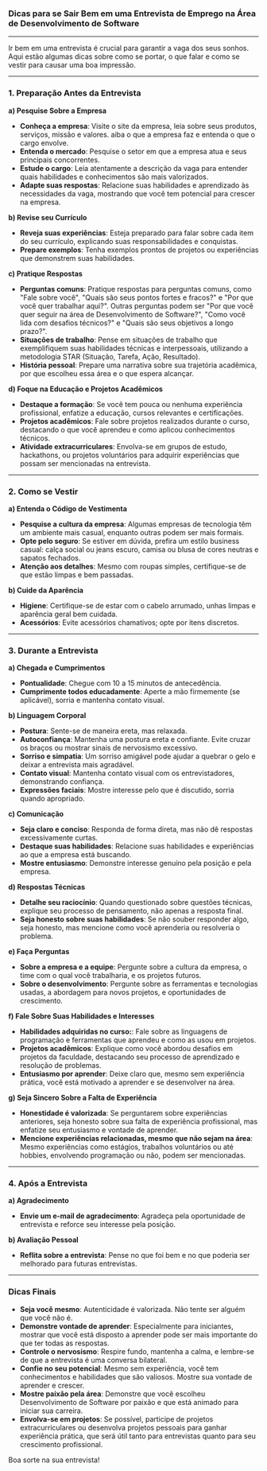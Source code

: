 ### Dicas para se Sair Bem em uma Entrevista de Emprego na Área de Desenvolvimento de Software

---

Ir bem em uma entrevista é crucial para garantir a vaga dos seus sonhos. 
Aqui estão algumas dicas sobre como se portar, o que falar e como se vestir para causar uma boa impressão.

---

### 1. **Preparação Antes da Entrevista**

**a) Pesquise Sobre a Empresa**
- **Conheça a empresa**: Visite o site da empresa, leia sobre seus produtos, serviços, missão e valores. aiba o que a empresa faz e entenda o que o cargo envolve.
- **Entenda o mercado**: Pesquise o setor em que a empresa atua e seus principais concorrentes.
- **Estude o cargo**: Leia atentamente a descrição da vaga para entender quais habilidades e conhecimentos são mais valorizados.
- **Adapte suas respostas**: Relacione suas habilidades e aprendizado às necessidades da vaga, mostrando que você tem potencial para crescer na empresa.

**b) Revise seu Currículo**
- **Reveja suas experiências**: Esteja preparado para falar sobre cada item do seu currículo, explicando suas responsabilidades e conquistas.
- **Prepare exemplos**: Tenha exemplos prontos de projetos ou experiências que demonstrem suas habilidades.

**c) Pratique Respostas**
- **Perguntas comuns**: Pratique respostas para perguntas comuns, como "Fale sobre você", "Quais são seus pontos fortes e fracos?" e "Por que você quer trabalhar aqui?". Outras perguntas podem ser "Por que você quer seguir na área de Desenvolvimento de Software?", "Como você lida com desafios técnicos?" e "Quais são seus objetivos a longo prazo?".
- **Situações de trabalho**: Pense em situações de trabalho que exemplifiquem suas habilidades técnicas e interpessoais, utilizando a metodologia STAR (Situação, Tarefa, Ação, Resultado).
- **História pessoal**: Prepare uma narrativa sobre sua trajetória acadêmica, por que escolheu essa área e o que espera alcançar.

**d) Foque na Educação e Projetos Acadêmicos**
- **Destaque a formação**: Se você tem pouca ou nenhuma experiência profissional, enfatize a educação, cursos relevantes e certificações.
- **Projetos acadêmicos**: Fale sobre projetos realizados durante o curso, destacando o que você aprendeu e como aplicou conhecimentos técnicos.
- **Atividade extracurriculares**: Envolva-se em grupos de estudo, hackathons, ou projetos voluntários para adquirir experiências que possam ser mencionadas na entrevista.
---

### 2. **Como se Vestir**

**a) Entenda o Código de Vestimenta**
- **Pesquise a cultura da empresa**: Algumas empresas de tecnologia têm um ambiente mais casual, enquanto outras podem ser mais formais. 
- **Opte pelo seguro**: Se estiver em dúvida, prefira um estilo business casual: calça social ou jeans escuro, camisa ou blusa de cores neutras e sapatos fechados.
- **Atenção aos detalhes**: Mesmo com roupas simples, certifique-se de que estão limpas e bem passadas. 

**b) Cuide da Aparência**
- **Higiene**: Certifique-se de estar com o cabelo arrumado, unhas limpas e aparência geral bem cuidada.
- **Acessórios**: Evite acessórios chamativos; opte por itens discretos.

---

### 3. **Durante a Entrevista**

**a) Chegada e Cumprimentos**
- **Pontualidade**: Chegue com 10 a 15 minutos de antecedência.
- **Cumprimente todos educadamente**: Aperte a mão firmemente (se aplicável), sorria e mantenha contato visual.

**b) Linguagem Corporal**
- **Postura**: Sente-se de maneira ereta, mas relaxada.
- **Autoconfiança**: Mantenha uma postura ereta e confiante. Evite cruzar os braços ou mostrar sinais de nervosismo excessivo.
- **Sorriso e simpatia**: Um sorriso amigável pode ajudar a quebrar o gelo e deixar a entrevista mais agradável.
- **Contato visual**: Mantenha contato visual com os entrevistadores, demonstrando confiança.
- **Expressões faciais**: Mostre interesse pelo que é discutido, sorria quando apropriado.

**c) Comunicação**
- **Seja claro e conciso**: Responda de forma direta, mas não dê respostas excessivamente curtas.
- **Destaque suas habilidades**: Relacione suas habilidades e experiências ao que a empresa está buscando.
- **Mostre entusiasmo**: Demonstre interesse genuíno pela posição e pela empresa.

**d) Respostas Técnicas**
- **Detalhe seu raciocínio**: Quando questionado sobre questões técnicas, explique seu processo de pensamento, não apenas a resposta final.
- **Seja honesto sobre suas habilidades**: Se não souber responder algo, seja honesto, mas mencione como você aprenderia ou resolveria o problema.

**e) Faça Perguntas**
- **Sobre a empresa e a equipe**: Pergunte sobre a cultura da empresa, o time com o qual você trabalharia, e os projetos futuros.
- **Sobre o desenvolvimento**: Pergunte sobre as ferramentas e tecnologias usadas, a abordagem para novos projetos, e oportunidades de crescimento.

**f) Fale Sobre Suas Habilidades e Interesses**
- **Habilidades adquiridas no curso:**: Fale sobre as linguagens de programação e ferramentas que aprendeu e como as usou em projetos.
- **Projetos acadêmicos**: Explique como você abordou desafios em projetos da faculdade, destacando seu processo de aprendizado e resolução de problemas.
- **Entusiasmo por aprender**: Deixe claro que, mesmo sem experiência prática, você está motivado a aprender e se desenvolver na área.

**g) Seja Sincero Sobre a Falta de Experiência**
- **Honestidade é valorizada**:  Se perguntarem sobre experiências anteriores, seja honesto sobre sua falta de experiência profissional, mas enfatize seu entusiasmo e vontade de aprender.
- **Mencione experiências relacionadas, mesmo que não sejam na área**: Mesmo experiências como estágios, trabalhos voluntários ou até hobbies, envolvendo programação ou não, podem ser mencionadas.

---

### 4. **Após a Entrevista**

**a) Agradecimento**
- **Envie um e-mail de agradecimento**: Agradeça pela oportunidade de entrevista e reforce seu interesse pela posição.

**b) Avaliação Pessoal**
- **Reflita sobre a entrevista**: Pense no que foi bem e no que poderia ser melhorado para futuras entrevistas.

---

### Dicas Finais

- **Seja você mesmo**: Autenticidade é valorizada. Não tente ser alguém que você não é.
- **Demonstre vontade de aprender**: Especialmente para iniciantes, mostrar que você está disposto a aprender pode ser mais importante do que ter todas as respostas.
- **Controle o nervosismo**: Respire fundo, mantenha a calma, e lembre-se de que a entrevista é uma conversa bilateral.
- **Confie no seu potencial**: Mesmo sem experiência, você tem conhecimentos e habilidades que são valiosos. Mostre sua vontade de aprender e crescer.
- **Mostre paixão pela área**: Demonstre que você escolheu Desenvolvimento de Software por paixão e que está animado para iniciar sua carreira.
- **Envolva-se em projetos**: Se possível, participe de projetos extracurriculares ou desenvolva projetos pessoais para ganhar experiência prática, que será útil tanto para entrevistas quanto para seu crescimento profissional.

Boa sorte na sua entrevista!
